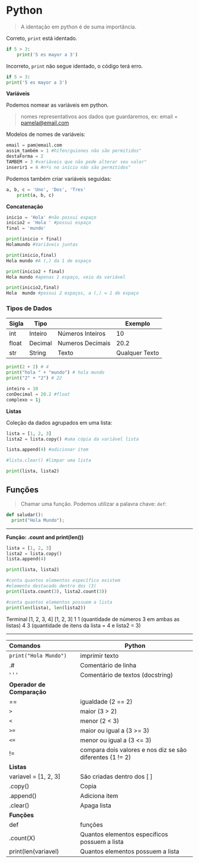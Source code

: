 # Python

>A identação em python é de suma importância.

Correto, `print` está identado.
```python
if 5 > 3:
    print('5 es mayor a 3')
```

Incorreto, `print` não segue identado, o código terá erro.
```python
if 5 > 3:
print('5 es mayor a 3')
```

**Variáveis**

Podemos nomear as variáveis em python.

> nomes representativos aos dados que guardaremos, ex: email = pamela@email.com

Modelos de nomes de variáveis:

```python
email = pam@email.com
assim_também = 1 #hífen/guiones não são permitidos"
destaForma = 2
TAMBEM = 3 #variáveis que não pode alterar seu valor"
inserir1 = 4 #nºs no início não são permitidos"
```
Podemos também criar variáveis seguidas:

```python
a, b, c = 'Uno', 'Dos', 'Tres'
    print(a, b, c)
```

**Concatenação**

```python
inicio = 'Hola' #não possui espaço
inicio2 = 'Hola ' #possui espaço
final = 'mundo'

print(inicio + final)
Holamundo #Variáveis juntas

print(inicio,final)
Hola mundo #A (,) da 1 de espaço

print(inicio2 + final)
Hola mundo #apenas 1 espaço, veio da variável

print(inicio2,final)
Hola  mundo #possui 2 espaços, a (,) = 1 de espaço
```

### Tipos de Dados

Sigla | Tipo | |Exemplo 
-|-|-|-
int   | Inteiro | Números Inteiros | 10
float | Decimal | Numeros Decimais | 20.2
str | String | Texto | Qualquer Texto

```python
print(2 + 2) # 4
print("hola " + "mundo") # hola mundo
print("2" + "2") # 22

inteiro = 10
conDecimal = 20.2 #float
complexo = 1j
```

**Listas**

Coleção da dados agrupados em uma lista:

```python
lista = [1, 2, 3]
lista2 = lista.copy() #uma cópia da variável lista

lista.append(4) #adicionar item

#lista.clear() #limpar uma lista

print(lista, lista2)
```
## Funções

> Chamar uma função. Podemos utilizar a palavra chave: `def`:

~~~python
def saludar():
  print("Hola Mundo"); 
~~~
****
**Função: .count and print(len())**

```python
lista = [1, 2, 3]
lista2 = lista.copy()
lista.append(4) 

print(lista, lista2)

#conta quantos elementos específico existem
#elemento destacado dentro dos (3)
print(lista.count(3), lista2.count(3))

#conta quantos elementos possuem a lista
print(len(lista), len(lista2))
```
Terminal
[1, 2, 3, 4] [1, 2, 3]
1 1 (quantidade de números 3 em ambas as listas)
4 3 (quantidade de itens da lista = 4 e lista2 = 3)



_______
Comandos | Python
:-|-
`print("Hola Mundo")` | imprimir texto
.# | Comentário de linha
' ' ' | Comentário de textos (docstring)
**Operador de Comparação** | 
== | igualdade (2 == 2)
`>` | maior (3 > 2)
`<` | menor (2 < 3)
`>=` | maior ou igual a (3 >= 3) 
`<=` | menor ou igual a (3 <= 3)
!= | compara dois valores e nos diz se são diferentes (1 != 2)
**Listas**|
variavel = [1, 2, 3] | São criadas dentro dos [ ]
.copy() | Copia
.append() | Adiciona item
.clear() | Apaga lista
**Funções** |
def | funções
.count(X) | Quantos elementos específicos possuem a lista
print(len(variavel) | Quantos elementos possuem a lista




